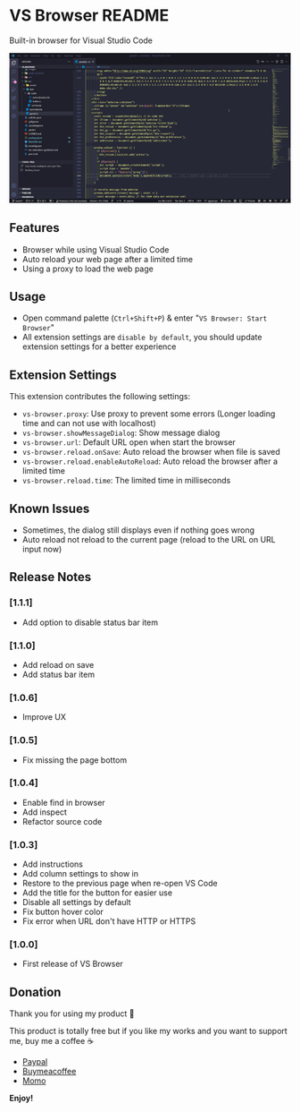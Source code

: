 # VS Browser README

Built-in browser for Visual Studio Code

![Start extension](https://github.com/Phu1237/vscode-vs-browser/raw/master/images/start-extension.gif)

## Features

- Browser while using Visual Studio Code
- Auto reload your web page after a limited time
- Using a proxy to load the web page

## Usage

- Open command palette (`Ctrl+Shift+P`) & enter "`VS Browser: Start Browser`"
- All extension settings are `disable by default`, you should update extension settings for a better experience

## Extension Settings

This extension contributes the following settings:

- `vs-browser.proxy`: Use proxy to prevent some errors (Longer loading time and can not use with localhost)
- `vs-browser.showMessageDialog`: Show message dialog
- `vs-browser.url`: Default URL open when start the browser
- `vs-browser.reload.onSave`: Auto reload the browser when file is saved
- `vs-browser.reload.enableAutoReload`: Auto reload the browser after a limited time
- `vs-browser.reload.time`: The limited time in milliseconds

## Known Issues

- Sometimes, the dialog still displays even if nothing goes wrong
- Auto reload not reload to the current page (reload to the URL on URL input now)

## Release Notes

### [1.1.1]

- Add option to disable status bar item

### [1.1.0]

- Add reload on save
- Add status bar item

### [1.0.6]

- Improve UX

### [1.0.5]

- Fix missing the page bottom

### [1.0.4]

- Enable find in browser
- Add inspect
- Refactor source code

### [1.0.3]

- Add instructions
- Add column settings to show in
- Restore to the previous page when re-open VS Code
- Add the title for the button for easier use
- Disable all settings by default
- Fix button hover color
- Fix error when URL don't have HTTP or HTTPS

### [1.0.0]

- First release of VS Browser

## Donation

Thank you for using my product 🎉

This product is totally free but if you like my works and you want to support me, buy me a coffee ☕

- [Paypal](https://www.paypal.me/Phu1237)
- [Buymeacoffee](https://www.buymeacoffee.com/Phu1237)
- [Momo](https://me.momo.vn/Phu1237)

**Enjoy!**
